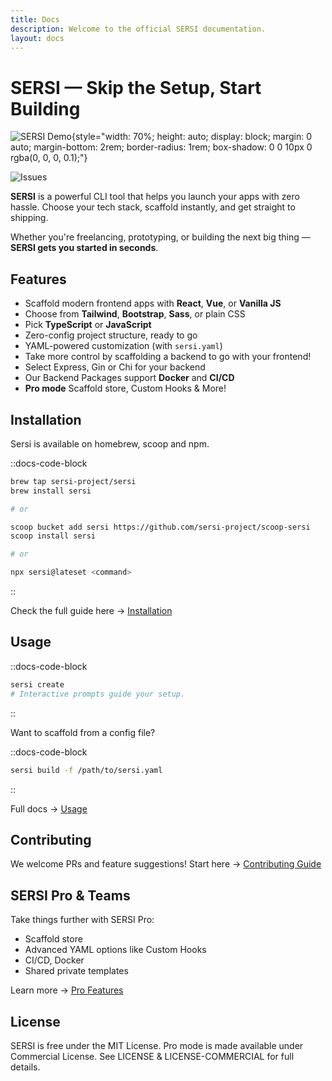 ```yaml
---
title: Docs
description: Welcome to the official SERSI documentation.
layout: docs
---
```


# SERSI — Skip the Setup, Start Building

![SERSI Demo](/sersi-demo.gif){style="width: 70%; height: auto; display: block; margin: 0 auto; margin-bottom: 2rem; border-radius: 1rem; box-shadow: 0 0 10px 0 rgba(0, 0, 0, 0.1);"}

![Issues](https://img.shields.io/github/issues/sersi-project/sersi)

**SERSI** is a powerful CLI tool that helps you launch your apps with zero hassle. Choose your tech stack, scaffold instantly, and get straight to shipping.

Whether you're freelancing, prototyping, or building the next big thing — **SERSI gets you started in seconds**.

## Features

- Scaffold modern frontend apps with **React**, **Vue**, or **Vanilla JS**
- Choose from **Tailwind**, **Bootstrap**, **Sass**, or plain CSS
- Pick **TypeScript** or **JavaScript**
- Zero-config project structure, ready to go
- YAML-powered customization (with `sersi.yaml`)
- Take more control by scaffolding a backend to go with your frontend!
- Select Express, Gin or Chi for your backend
- Our Backend Packages support **Docker** and **CI/CD**
- **Pro mode** Scaffold store, Custom Hooks & More!

## Installation

Sersi is available on homebrew, scoop and npm.

::docs-code-block

```bash
brew tap sersi-project/sersi
brew install sersi

# or

scoop bucket add sersi https://github.com/sersi-project/scoop-sersi
scoop install sersi

# or

npx sersi@lateset <command>
```

::

Check the full guide here → [Installation](./docs/installation.md)

## Usage

::docs-code-block

```bash
sersi create
# Interactive prompts guide your setup.
```

::

Want to scaffold from a config file?

::docs-code-block

```bash
sersi build -f /path/to/sersi.yaml
```

::

Full docs → [Usage](./docs/usage.md)

## Contributing

We welcome PRs and feature suggestions!
Start here → [Contributing Guide](https://github.com/sersi-project/sersi/blob/main/docs/CONTRIBUTING.md)

## SERSI Pro & Teams

Take things further with SERSI Pro:

- Scaffold store
- Advanced YAML options like Custom Hooks
- CI/CD, Docker
- Shared private templates

Learn more → [Pro Features](./docs/pro.md)

## License

SERSI is free under the MIT License.
Pro mode is made available under Commercial License.
See LICENSE & LICENSE-COMMERCIAL for full details.
